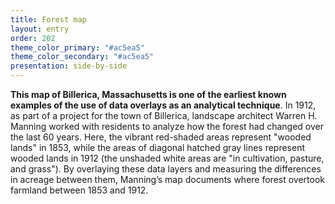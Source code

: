 ```yaml
---
title: Forest map
layout: entry
order: 202
theme_color_primary: "#ac5ea5"
theme_color_secondary: "#ac5ea5"
presentation: side-by-side
---
```


**This map of Billerica, Massachusetts is one of the earliest known examples of the use of data overlays as an analytical technique**. In 1912, as part of a project for the town of Billerica, landscape architect Warren H. Manning worked with residents to analyze how the forest had changed over the last 60 years. Here, the vibrant red-shaded areas represent "wooded lands" in 1853, while the areas of diagonal hatched gray lines represent wooded lands in 1912 (the unshaded white areas are "in cultivation, pasture, and grass"). By overlaying these data layers and measuring the differences in acreage between them, Manning’s map documents where forest overtook farmland between 1853 and 1912.